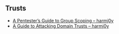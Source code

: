 ##   Trusts
-   [A Pentester’s Guide to Group Scoping – harmj0y](http://www.harmj0y.net/blog/activedirectory/a-pentesters-guide-to-group-scoping/)
-   [A Guide to Attacking Domain Trusts – harmj0y](http://www.harmj0y.net/blog/redteaming/a-guide-to-attacking-domain-trusts/)